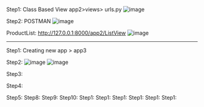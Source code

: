 Step1: Class Based View 
app2>views> urls.py
![image](https://github.com/user-attachments/assets/43723769-06d9-4ba8-894c-fe40685b86ae)

Step2:
POSTMAN 
![image](https://github.com/user-attachments/assets/333629c7-b991-4f41-8418-8add51706b16)

ProductList: http://127.0.0.1:8000/app2/ListView
![image](https://github.com/user-attachments/assets/80bf215a-4364-401e-a530-d94c4d79da12)

******************************************************************************************************
Step1:
Creating new app > app3


Step2:
![image](https://github.com/user-attachments/assets/a1ad1441-cc27-49d9-9983-73789ffaf1f9)
![image](https://github.com/user-attachments/assets/2517b482-48c9-4058-8edd-01fefaecfa91)



Step3:

Step4:

Step5:
Step8:
Step9:
Step10:
Step1:
Step1:
Step1:
Step1:
Step1:
Step1:

